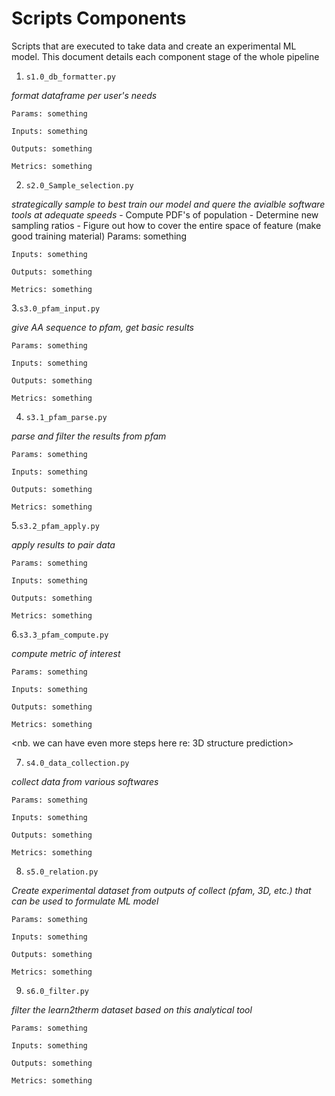 # Scripts Components

Scripts that are executed to take data and create an experimental ML model. This document details each component stage of the whole pipeline

1. `s1.0_db_formatter.py`

*format dataframe per user's needs*
    
    Params: something

    Inputs: something

    Outputs: something

    Metrics: something

2. `s2.0_Sample_selection.py`

*strategically sample to best train our model and quere the avialble software tools at adequate speeds*
        - Compute PDF's of population
        - Determine new sampling ratios
        - Figure out how to cover the entire space of feature (make good training material)
    Params: something

    Inputs: something

    Outputs: something

    Metrics: something

3.`s3.0_pfam_input.py`

*give AA sequence to pfam, get basic results*

    Params: something

    Inputs: something

    Outputs: something

    Metrics: something

4. `s3.1_pfam_parse.py`

*parse and filter the results from pfam*

    Params: something

    Inputs: something

    Outputs: something

    Metrics: something

5.`s3.2_pfam_apply.py`

*apply results to pair data*
    
    Params: something

    Inputs: something

    Outputs: something

    Metrics: something

6.`s3.3_pfam_compute.py`

*compute metric of interest*

    Params: something

    Inputs: something

    Outputs: something

    Metrics: something

<nb. we can have even more steps here re: 3D structure prediction>

7. `s4.0_data_collection.py`

*collect data from various softwares*

    Params: something

    Inputs: something

    Outputs: something

    Metrics: something

8. `s5.0_relation.py`

*Create experimental dataset from outputs of collect (pfam, 3D, etc.) that can be used to formulate ML model*

    Params: something

    Inputs: something

    Outputs: something

    Metrics: something

9. `s6.0_filter.py`

*filter the learn2therm dataset based on this analytical tool*

    Params: something

    Inputs: something

    Outputs: something

    Metrics: something